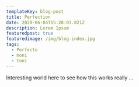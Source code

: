```yaml
---
templateKey: blog-post
title: Perfection
date: 2020-06-04T15:28:03.821Z
description: Lorem Ipsum
featuredpost: true
featuredimage: /img/blog-index.jpg
tags:
  - Perfecto
  - moni
  - toni
---
```

Interesting world here to see how  this works really ...